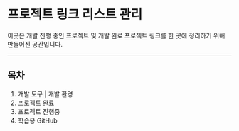 # 프로젝트 링크 리스트 관리
이곳은 개발 진행 중인 프로젝트 및 개발 완료 프로젝트 링크를 한 곳에 정리하기 위해 만들어진 공간입니다.
***
## 목차
1. 개발 도구 | 개발 환경
2. 프로젝트 완료
3. 프로젝트 진행중
4. 학습용 GitHub



